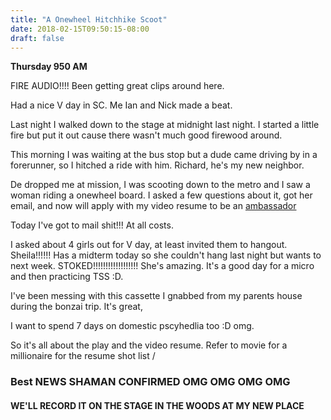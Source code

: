 ```yaml
---
title: "A Onewheel Hitchhike Scoot"
date: 2018-02-15T09:50:15-08:00
draft: false
---
```


**Thursday 950 AM**

FIRE AUDIO!!!! Been getting great clips around here.

Had a nice V day in SC. Me Ian and Nick made a beat.

Last night I walked down to the stage at midnight last night. I started a little fire but put it out cause there wasn't much good firewood around.

This morning I was waiting at the bus stop but a dude came driving by in a forerunner, so I hitched a ride with him. Richard, he's my new neighbor.

De dropped me at mission, I was scooting down to the metro and I saw a woman riding a onewheel board. I asked a few questions about it, got her email, and now will apply with my video resume to be an <a href="https://jobs.lever.co/rideonewheel/a0efad98-190e-4006-b779-b00be7b25cb4">  ambassador </a>

Today I've got to mail shit!!! At all costs.

I asked about 4 girls out for V day, at least invited them to hangout. Sheila!!!!!! Has a midterm today so she couldn't hang last night but wants to next week. STOKED!!!!!!!!!!!!!!!!!! She's amazing.
It's a good day for a micro and then practicing TSS :D.



I've been messing with this cassette I gnabbed from my parents house during the bonzai trip. It's great,

I want to spend 7 days on domestic pscyhedlia too :D omg.

So it's all about the play and the video resume. Refer to movie for a millionaire for the resume shot list /


### Best NEWS SHAMAN CONFIRMED OMG OMG OMG OMG

#### WE'LL RECORD IT ON THE STAGE IN THE WOODS AT MY NEW PLACE
